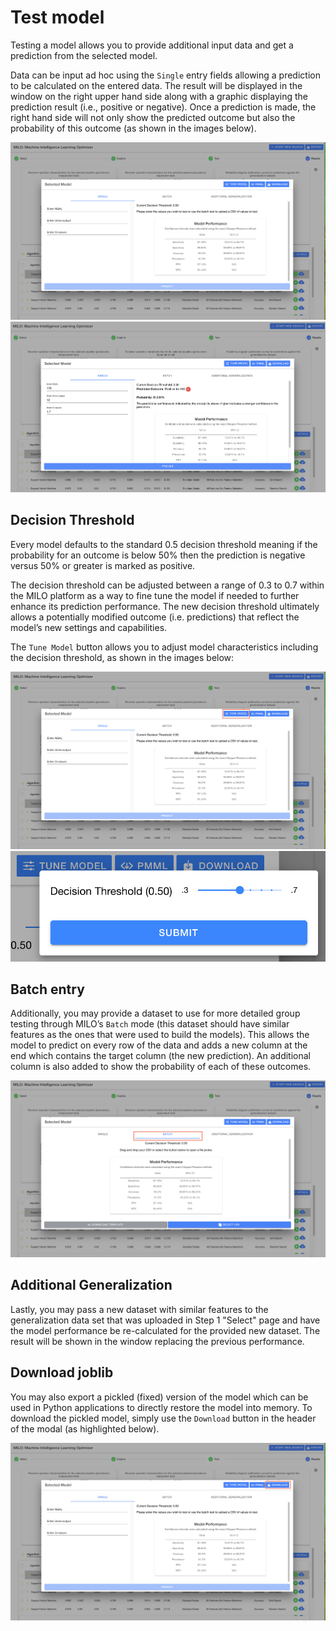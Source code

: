 # Test model

Testing a model allows you to provide additional input data and get a prediction from the selected model.

Data can be input ad hoc using the `Single` entry fields allowing a prediction to be calculated on the entered data. The result will be displayed in the window on the right upper hand side along with a graphic displaying the prediction result (i.e., positive or negative). Once a prediction is made, the right hand side will not only show the predicted outcome but also the probability of this outcome (as shown in the images below).

![Test Entry](./images/image25.png)
![Test Entry](./images/image26.png)

## Decision Threshold

Every model defaults to the standard 0.5 decision threshold meaning if the probability for an outcome is below 50% then the prediction is negative versus 50% or greater is marked as positive.

The decision threshold can be adjusted between a range of 0.3 to 0.7 within the MILO platform as a way to fine tune the model if needed to further enhance its prediction performance. The new decision threshold ultimately allows a potentially modified outcome (i.e. predictions) that reflect the model’s new settings and capabilities.

The `Tune Model` button allows you to adjust model characteristics including the decision threshold, as shown in the images below:

![Tune Model Button](./images/image27.png)
![Tune Model](./images/tune-model.png)

## Batch entry

Additionally, you may provide a dataset to use for more detailed group testing through MILO’s `Batch` mode (this dataset should have similar features as the ones that were used to build the models). This allows the model to predict on every row of the data and adds a new column at the end which contains the target column (the new prediction). An additional column is also added to show the probability of each of these outcomes.

![Batch Segment](./images/image28.png)

## Additional Generalization

Lastly, you may pass a new dataset with similar features to the generalization data set that was uploaded in Step 1 "Select" page and have the model performance be re-calculated for the provided new dataset. The result will be shown in the window replacing the previous performance.

## Download joblib

You may also export a pickled (fixed) version of the model which can be used in Python applications to directly restore the model into memory. To download the pickled model, simply use the `Download` button in the header of the modal (as highlighted below).

![Download Button](./images/image30.png)
